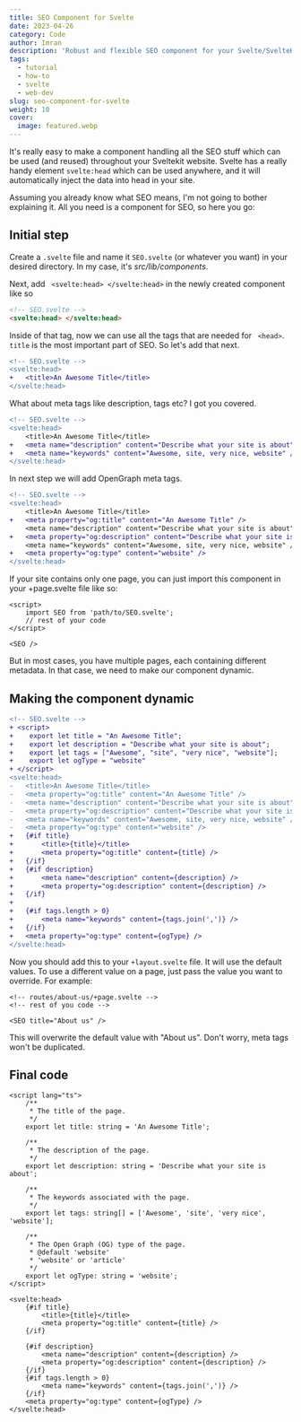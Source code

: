 ```yaml
---
title: SEO Component for Svelte
date: 2023-04-26
category: Code
author: Imran
description: 'Robust and flexible SEO component for your Svelte/SvelteKit project'
tags:
  - tutorial
  - how-to
  - svelte
  - web-dev
slug: seo-component-for-svelte
weight: 10
cover:
  image: featured.webp
---
```


It's really easy to make a component handling all the SEO stuff which can be used (and reused) throughout your Sveltekit website.
Svelte has a really handy element `svelte:head` which can be used anywhere, and it will automatically inject the data into head in your site.

Assuming you already know what SEO means, I'm not going to bother explaining it. All you need is a component for SEO, so here you go:

## Initial step

Create a `.svelte` file and name it `SEO.svelte` (or whatever you want) in your desired directory. In my case, it's _src/lib/components_.

Next, add ` <svelte:head> </svelte:head>` in the newly created component like so

```html
<!-- SEO.svelte -->
<svelte:head> </svelte:head>
```

Inside of that tag, now we can use all the tags that are needed for ` <head>`.
` title` is the most important part of SEO. So let's add that next.

```diff svelte
<!-- SEO.svelte -->
<svelte:head>
+   <title>An Awesome Title</title>
</svelte:head>

```

What about meta tags like description, tags etc? I got you covered.

```diff svelte
<!-- SEO.svelte -->
<svelte:head>
    <title>An Awesome Title</title>
+   <meta name="description" content="Describe what your site is about" />
+   <meta name="keywords" content="Awesome, site, very nice, website" />
</svelte:head>

```

In next step we will add OpenGraph meta tags.

```diff svelte
<!-- SEO.svelte -->
<svelte:head>
    <title>An Awesome Title</title>
+	<meta property="og:title" content="An Awesome Title" />
    <meta name="description" content="Describe what your site is about" />
+   <meta property="og:description" content="Describe what your site is about" />
    <meta name="keywords" content="Awesome, site, very nice, website" />
+   <meta property="og:type" content="website" />
</svelte:head>

```

If your site contains only one page, you can just import this component in your +page.svelte file like so:

```svelte
<script>
	import SEO from 'path/to/SEO.svelte';
	// rest of your code
</script>

<SEO />
```

But in most cases, you have multiple pages, each containing different metadata. In that case, we need to make our component dynamic.

## Making the component dynamic

```diff svelte
<!-- SEO.svelte -->
+ <script>
+    export let title = "An Awesome Title";
+    export let description = "Describe what your site is about";
+    export let tags = ["Awesome", "site", "very nice", "website"];
+    export let ogType = "website"
+ </script>
<svelte:head>
-   <title>An Awesome Title</title>
-   <meta property="og:title" content="An Awesome Title" />
-   <meta name="description" content="Describe what your site is about" />
-   <meta property="og:description" content="Describe what your site is about" />
-   <meta name="keywords" content="Awesome, site, very nice, website" />
-   <meta property="og:type" content="website" />
+   {#if title}
+		<title>{title}</title>
+	    <meta property="og:title" content={title} />
+   {/if}
+   {#if description}
+		<meta name="description" content={description} />
+		<meta property="og:description" content={description} />
+   {/if}
+
+	{#if tags.length > 0}
+		<meta name="keywords" content={tags.join(',')} />
+	{/if}
+	<meta property="og:type" content={ogType} />
</svelte:head>

```

Now you should add this to your `+layout.svelte` file. It will use the default values. To use a different value on a page, just pass the value you want to override. For example:

```svelte
<!-- routes/about-us/+page.svelte -->
<!-- rest of you code -->

<SEO title="About us" />
```

This will overwrite the default value with "About us". Don't worry, meta tags won't be duplicated.

## Final code

```svelte
<script lang="ts">
	/**
	 * The title of the page.
	 */
	export let title: string = 'An Awesome Title';

	/**
	 * The description of the page.
	 */
	export let description: string = 'Describe what your site is about';

	/**
	 * The keywords associated with the page.
	 */
	export let tags: string[] = ['Awesome', 'site', 'very nice', 'website'];

	/**
	 * The Open Graph (OG) type of the page.
	 * @default 'website'
	 * 'website' or 'article'
	 */
	export let ogType: string = 'website';
</script>

<svelte:head>
	{#if title}
		<title>{title}</title>
		<meta property="og:title" content={title} />
	{/if}

	{#if description}
		<meta name="description" content={description} />
		<meta property="og:description" content={description} />
	{/if}
	{#if tags.length > 0}
		<meta name="keywords" content={tags.join(',')} />
	{/if}
	<meta property="og:type" content={ogType} />
</svelte:head>
```
